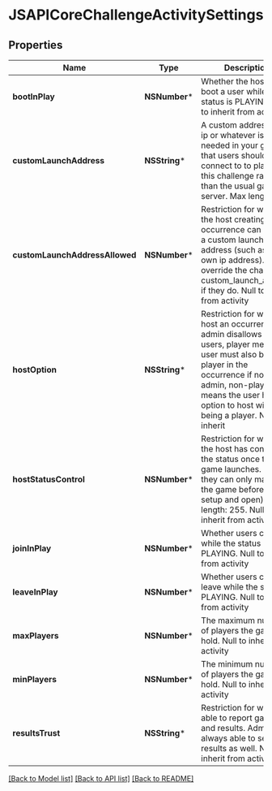 # JSAPICoreChallengeActivitySettings

## Properties
Name | Type | Description | Notes
------------ | ------------- | ------------- | -------------
**bootInPlay** | **NSNumber*** | Whether the host can boot a user while the status is PLAYING. Null to inherit from activity | [optional] 
**customLaunchAddress** | **NSString*** | A custom address (url, ip or whatever is needed in your game) that users should connect to to play in this challenge rather than the usual game server. Max length: 255 | [optional] 
**customLaunchAddressAllowed** | **NSNumber*** | Restriction for whether the host creating an occurrence can specify a custom launch address (such as their own ip address). Will override the challenge&#39;s custom_launch_address if they do. Null to inherit from activity | [optional] 
**hostOption** | **NSString*** | Restriction for who can host an occurrence. admin disallows regular users, player means the user must also be a player in the occurrence if not admin, non-player means the user has the option to host without being a player. Null to inherit | [optional] 
**hostStatusControl** | **NSNumber*** | Restriction for whether the host has control of the status once the game launches. If false they can only manage the game before (when setup and open). Max length: 255. Null to inherit from activity | [optional] 
**joinInPlay** | **NSNumber*** | Whether users can join while the status is PLAYING. Null to inherit from activity | [optional] 
**leaveInPlay** | **NSNumber*** | Whether users can leave while the status is PLAYING. Null to inherit from activity | [optional] 
**maxPlayers** | **NSNumber*** | The maximum number of players the game can hold. Null to inherit from activity | [optional] 
**minPlayers** | **NSNumber*** | The minimum number of players the game can hold. Null to inherit from activity | [optional] 
**resultsTrust** | **NSString*** | Restriction for who is able to report game end and results. Admin is always able to send results as well. Null to inherit from activity | [optional] 

[[Back to Model list]](../README.md#documentation-for-models) [[Back to API list]](../README.md#documentation-for-api-endpoints) [[Back to README]](../README.md)


